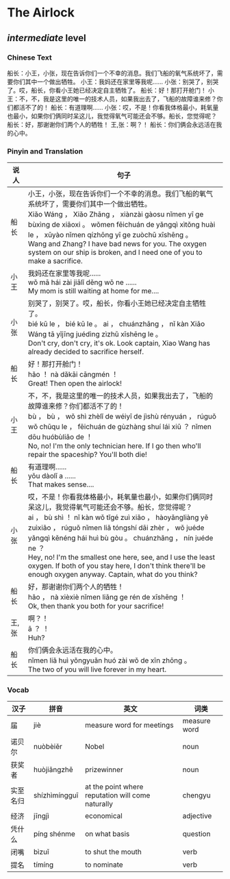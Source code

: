 # The Airlock
## *intermediate* level

### Chinese Text
船长：小王，小张，现在告诉你们一个不幸的消息。我们飞船的氧气系统坏了，需要你们其中一个做出牺牲。
小王：我妈还在家里等我呢......
小张：别哭了，别哭了。哎，船长，你看小王她已经决定自主牺牲了。
船长：好！那打开舱门！
小王：不，不，我是这里的唯一的技术人员，如果我出去了，飞船的故障谁来修？你们都活不了的！
船长：有道理啊......
小张：哎，不是！你看我体格最小，耗氧量也最小，如果你们俩同时呆这儿，我觉得氧气可能还会不够。船长，您觉得呢？
船长：好，那谢谢你们两个人的牺牲！
王,张：啊？！
船长：你们俩会永远活在我的心中。

### Pinyin and Translation
|说人|句子|
|----|----|
|船长|小王，小张，现在告诉你们一个不幸的消息。我们飞船的氧气系统坏了，需要你们其中一个做出牺牲。<br />Xiǎo Wáng ， Xiǎo Zhāng ， xiànzài gàosu nǐmen yī ge bùxìng de xiāoxi 。 wǒmen fēichuán de yǎngqì xìtǒng huài le ， xūyào nǐmen qízhōng yī ge zuòchū xīshēng 。<br />Wang and Zhang? I have bad news for you. The oxygen system on our ship is broken, and I need one of you to make a sacrifice.|
|小王|我妈还在家里等我呢......<br />wǒ mā hái zài jiālǐ děng wǒ ne ......<br />My mom is still waiting at home for me....|
|小张|别哭了，别哭了。哎，船长，你看小王她已经决定自主牺牲了。<br />bié kū le ， bié kū le 。 ai ， chuánzhǎng ， nǐ kàn Xiǎo Wáng tā yǐjīng juédìng zìzhǔ xīshēng le 。<br />Don't cry, don't cry, it's ok. Look captain, Xiao Wang has already decided to sacrifice herself.|
|船长|好！那打开舱门！<br />hǎo ！ nà dǎkāi cāngmén ！<br />Great! Then open the airlock!|
|小王|不，不，我是这里的唯一的技术人员，如果我出去了，飞船的故障谁来修？你们都活不了的！<br />bù ， bù ， wǒ shì zhèlǐ de wéiyī de jìshù rényuán ， rúguǒ wǒ chūqu le ， fēichuán de gùzhàng shuí lái xiū ？ nǐmen dōu huóbùliǎo de ！<br />No, no! I'm the only technician here. If I go then who'll repair the spaceship? You'll both die!|
|船长|有道理啊......<br />yǒu dàolǐ a ......<br />That makes sense....|
|小张|哎，不是！你看我体格最小，耗氧量也最小，如果你们俩同时呆这儿，我觉得氧气可能还会不够。船长，您觉得呢？<br />ai ， bù shì ！ nǐ kàn wǒ tǐgé zuì xiǎo ， hàoyǎngliàng yě zuìxiǎo ， rúguǒ nǐmen liǎ tóngshí dāi zhèr ， wǒ juéde yǎngqì kěnéng hái huì bù gòu 。 chuánzhǎng ， nín juéde ne ？<br />Hey, no! I'm the smallest one here, see, and I use the least oxygen. If both of you stay here, I don't think there'll be enough oxygen anyway. Captain, what do you think?|
|船长|好，那谢谢你们两个人的牺牲！<br />hǎo ， nà xièxiè nǐmen liǎng ge rén de xīshēng ！<br />Ok, then thank you both for your sacrifice!|
|王,张|啊？！<br />ā ？ ！<br />Huh?|
|船长|你们俩会永远活在我的心中。<br />nǐmen liǎ huì yǒngyuǎn huó zài wǒ de xīn zhōng 。<br />The two of you will live forever in my heart.|
### Vocab
|汉子|拼音|英文|词类|
|----|----|----|----|
|届|jiè|measure word for meetings|measure word|
|诺贝尔|nuòbèiěr|Nobel|noun|
|获奖者|huòjiǎngzhě|prizewinner|noun|
|实至名归|shízhìmíngguī|at the point where reputation will come naturally|chengyu|
|经济|jīngjì|economical|adjective|
|凭什么|píng shénme|on what basis|question|
|闭嘴|bìzuǐ|to shut the mouth|verb|
|提名|tímíng|to nominate|verb|